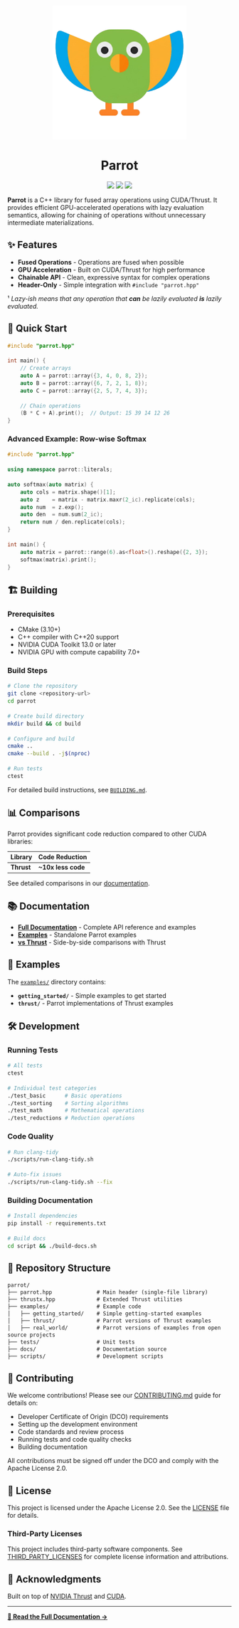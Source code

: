 <div align="center">
  <img src="docs/_static/logo.png" alt="Parrot C++" width="300">
  <h1><b>Parrot</b></h1>
</div>

<p align="center">
    <a href="https://github.com/nvlabs/parrot/issues" alt="contributions welcome">
        <img src="https://img.shields.io/badge/contributions-welcome-brightgreen.svg?style=flat" /></a>
    <a href="https://en.cppreference.com/w/cpp/compiler_support/11">
        <img src="https://img.shields.io/badge/C++%20-20-ff69b4.svg"/></a>
    <a href="https://nvlabs.github.io/parrot/" alt="Documentation">
        <img src="https://img.shields.io/badge/docs-latest-blue.svg" /></a>
</p>

**Parrot** is a C++ library for fused array operations using CUDA/Thrust. It provides efficient GPU-accelerated operations with lazy evaluation semantics, allowing for chaining of operations without unnecessary intermediate materializations.

## ✨ Features

- **Fused Operations** - Operations are fused when possible
- **GPU Acceleration** - Built on CUDA/Thrust for high performance
- **Chainable API** - Clean, expressive syntax for complex operations
- **Header-Only** - Simple integration with `#include "parrot.hpp"`

¹ *Lazy-ish means that any operation that **can** be lazily evaluated **is** lazily evaluated.*

## 🚀 Quick Start

```cpp
#include "parrot.hpp"

int main() {
    // Create arrays
    auto A = parrot::array({3, 4, 0, 8, 2});
    auto B = parrot::array({6, 7, 2, 1, 8});
    auto C = parrot::array({2, 5, 7, 4, 3});
    
    // Chain operations
    (B * C + A).print();  // Output: 15 39 14 12 26
}
```

### Advanced Example: Row-wise Softmax

```cpp
#include "parrot.hpp"

using namespace parrot::literals;

auto softmax(auto matrix) {
    auto cols = matrix.shape()[1];
    auto z    = matrix - matrix.maxr(2_ic).replicate(cols);
    auto num  = z.exp();
    auto den  = num.sum(2_ic);
    return num / den.replicate(cols);
}

int main() {
    auto matrix = parrot::range(6).as<float>().reshape({2, 3});
    softmax(matrix).print();
}
```

## 🏗️ Building

### Prerequisites

- CMake (3.10+)
- C++ compiler with C++20 support
- NVIDIA CUDA Toolkit 13.0 or later
- NVIDIA GPU with compute capability 7.0+

### Build Steps

```bash
# Clone the repository
git clone <repository-url>
cd parrot

# Create build directory
mkdir build && cd build

# Configure and build
cmake ..
cmake --build . -j$(nproc)

# Run tests
ctest
```

For detailed build instructions, see [`BUILDING.md`](BUILDING.md).

## 📊 Comparisons

Parrot provides significant code reduction compared to other CUDA libraries:

| Library    | Code Reduction     |
| ---------- | ------------------ |
| **Thrust** | **~10x less code** |

See detailed comparisons in our [documentation](https://nvlabs.github.io/parrot/).

## 📚 Documentation

- **[Full Documentation](https://nvlabs.github.io/parrot/)** - Complete API reference and examples
- **[Examples](docs/examples.rst)** - Standalone Parrot examples
- **[vs Thrust](docs/parrot_v_thrust.rst)** - Side-by-side comparisons with Thrust


## 🧪 Examples

The [`examples/`](examples/) directory contains:

- **`getting_started/`** - Simple examples to get started
- **`thrust/`** - Parrot implementations of Thrust examples  


## 🛠️ Development

### Running Tests

```bash
# All tests
ctest

# Individual test categories
./test_basic      # Basic operations
./test_sorting    # Sorting algorithms
./test_math       # Mathematical operations
./test_reductions # Reduction operations
```

### Code Quality

```bash
# Run clang-tidy
./scripts/run-clang-tidy.sh

# Auto-fix issues
./scripts/run-clang-tidy.sh --fix
```

### Building Documentation

```bash
# Install dependencies
pip install -r requirements.txt

# Build docs
cd script && ./build-docs.sh
```

## 📁 Repository Structure

```
parrot/
├── parrot.hpp              # Main header (single-file library)
├── thrustx.hpp             # Extended Thrust utilities
├── examples/               # Example code
│   ├── getting_started/    # Simple getting-started examples
│   ├── thrust/             # Parrot versions of Thrust examples
│   ├── real_world/         # Parrot versions of examples from open source projects
├── tests/                  # Unit tests
├── docs/                   # Documentation source
├── scripts/                # Development scripts
```

## 🤝 Contributing

We welcome contributions! Please see our [CONTRIBUTING.md](CONTRIBUTING.md) guide for details on:

- Developer Certificate of Origin (DCO) requirements
- Setting up the development environment  
- Code standards and review process
- Running tests and code quality checks
- Building documentation

All contributions must be signed off under the DCO and comply with the Apache License 2.0.

## 📄 License

This project is licensed under the Apache License 2.0. See the [LICENSE](LICENSE) file for details.

### Third-Party Licenses

This project includes third-party software components. See [THIRD_PARTY_LICENSES](THIRD_PARTY_LICENSES) for complete license information and attributions.

## 🙏 Acknowledgments

Built on top of [NVIDIA Thrust](https://github.com/NVIDIA/thrust) and [CUDA](https://developer.nvidia.com/cuda-zone).

---

**[📖 Read the Full Documentation →](https://nvlabs.github.io/parrot/)**